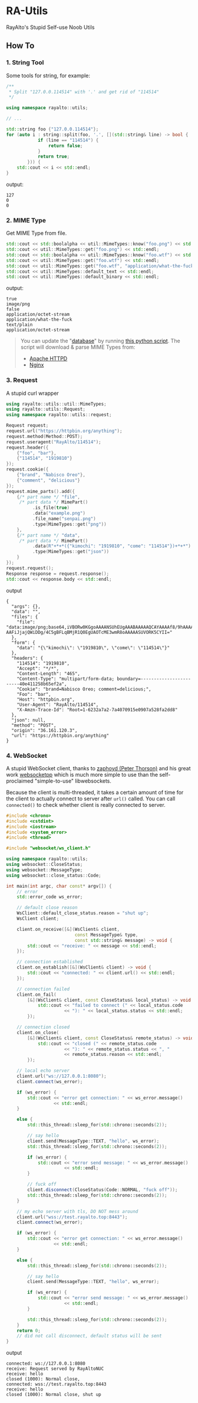 # RA-Utils

RayAlto's Stupid Self-use Noob Utils

## How To

### 1. String Tool

Some tools for string, for example:

```c++
/**
 * Split "127.0.0.114514" with '.' and get rid of "114514"
 */

using namespace rayalto::utils;

// ...

std::string foo {"127.0.0.114514"};
for (auto i : string::split(foo, '.', [](std::string& line) -> bool {
            if (line == "114514") {
                return false;
            }
            return true;
        })) {
    std::cout << i << std::endl;
}
```

output:

```plain
127
0
0
```

### 2. MIME Type

Get MIME Type from file.

```c++
std::cout << std::boolalpha << util::MimeTypes::know("foo.png") << std::endl;
std::cout << util::MimeTypes::get("foo.png") << std::endl;
std::cout << std::boolalpha << util::MimeTypes::know("foo.wtf") << std::endl;
std::cout << util::MimeTypes::get("foo.wtf") << std::endl;
std::cout << util::MimeTypes::get("foo.wtf", "application/what-the-fuck") << std::endl;
std::cout << util::MimeTypes::default_text << std::endl;
std::cout << util::MimeTypes::default_binary << std::endl;
```

output:

```plain
true
image/png
false
application/octet-stream
application/what-the-fuck
text/plain
application/octet-stream
```

> You can update the "[database](./src/util/mime_types_data.cc)" by running [this python script](./script/update_mime_types_data.py). The script will download & parse MIME Types from:
>
> - [Apache HTTPD](https://svn.apache.org/repos/asf/httpd/httpd/trunk/docs/conf/mime.types)
> - [Nginx](https://hg.nginx.org/nginx/raw-file/default/conf/mime.types)

### 3. Request

A stupid curl wrapper

```c++
using rayalto::utils::util::MimeTypes;
using rayalto::utils::Request;
using namespace rayalto::utils::request;

Request request;
request.url("https://httpbin.org/anything");
request.method(Method::POST);
request.useragent("RayAlto/114514");
request.header({
    {"foo", "bar"},
    {"114514", "1919810"}
});
request.cookie({
    {"brand", "Nabisco Oreo"},
    {"comment", "delicious"}
});
request.mime_parts().add({
    {/* part name */ "file",
     /* part data */ MimePart()
          .is_file(true)
          .data("example.png")
          .file_name("senpai.png")
          .type(MimeTypes::get("png"))
    },
    {/* part name */ "data",
     /* part data */ MimePart()
          .data(R"+*+*({"kimochi": "1919810", "come": "114514"})+*+*")
          .type(MimeTypes::get("json"))
    }
});
request.request();
Response response = request.response();
std::cout << response.body << std::endl;
```

output

```plain
{
  "args": {},
  "data": "",
  "files": {
    "file": "data:image/png;base64,iVBORw0KGgoAAAANSUhEUgAAABAAAAAQCAYAAAAf8/9hAAAAOElEQVQ4y2NgoBAw4pH7jyT/n0S9KJr+45NnotQLw8
AAFiJjajQWiDDg/4C5gBFLqBMjR1Q0EgUAOTcME3wmR8oAAAAASUVORK5CYII="
  },
  "form": {
    "data": "{\"kimochi\": \"1919810\", \"come\": \"114514\"}"
  },
  "headers": {
    "114514": "1919810",
    "Accept": "*/*",
    "Content-Length": "465",
    "Content-Type": "multipart/form-data; boundary=------------------------40e411258b65ef2a",
    "Cookie": "brand=Nabisco Oreo; comment=delicious;",
    "Foo": "bar",
    "Host": "httpbin.org",
    "User-Agent": "RayAlto/114514",
    "X-Amzn-Trace-Id": "Root=1-6232a7a2-7a4070915e0907a528fa2dd8"
  },
  "json": null,
  "method": "POST",
  "origin": "36.161.120.3",
  "url": "https://httpbin.org/anything"
}
```

### 4. WebSocket

A stupid WebSocket client, thanks to [zaphoyd (Peter Thorson)](https://github.com/zaphoyd) and his great work [websocketpp](https://github.com/zaphoyd/websocketpp) which is much more simple to use than the self-proclaimed "simple-to-use" libwebsockets.

Because the client is multi-threaded, it takes a certain amount of time for the client to actually connect to server after `url()` called. You can call `connected()` to check whether client is really connected to server.

```c++
#include <chrono>
#include <cstdint>
#include <iostream>
#include <system_error>
#include <thread>

#include "websocket/ws_client.h"

using namespace rayalto::utils;
using websocket::CloseStatus;
using websocket::MessageType;
using websocket::close_status::Code;

int main(int argc, char const* argv[]) {
    // error
    std::error_code ws_error;

    // default close reason
    WsClient::default_close_status.reason = "shut up";
    WsClient client;

    client.on_receive([&](WsClient& client,
                          const MessageType& type,
                          const std::string& message) -> void {
        std::cout << "receive: " << message << std::endl;
    });

    // connection established
    client.on_establish([&](WsClient& client) -> void {
        std::cout << "connected: " << client.url() << std::endl;
    });

    // connection failed
    client.on_fail(
        [&](WsClient& client, const CloseStatus& local_status) -> void {
            std::cout << "failed to connect (" << local_status.code
                      << "): " << local_status.status << std::endl;
        });

    // connection closed
    client.on_close(
        [&](WsClient& client, const CloseStatus& remote_status) -> void {
            std::cout << "closed (" << remote_status.code
                      << "): " << remote_status.status << ", "
                      << remote_status.reason << std::endl;
        });

    // local echo server
    client.url("ws://127.0.0.1:8080");
    client.connect(ws_error);

    if (ws_error) {
        std::cout << "error get connection: " << ws_error.message()
                  << std::endl;
    }

    else {
        std::this_thread::sleep_for(std::chrono::seconds(2));

        // say hello
        client.send(MessageType::TEXT, "hello", ws_error);
        std::this_thread::sleep_for(std::chrono::seconds(2));

        if (ws_error) {
            std::cout << "error send message: " << ws_error.message()
                      << std::endl;
        }

        // fuck off
        client.disconnect(CloseStatus(Code::NORMAL, "fuck off"));
        std::this_thread::sleep_for(std::chrono::seconds(2));
    }

    // my echo server with tls, DO NOT mess around
    client.url("wss://test.rayalto.top:8443");
    client.connect(ws_error);

    if (ws_error) {
        std::cout << "error get connection: " << ws_error.message()
                  << std::endl;
    }

    else {
        std::this_thread::sleep_for(std::chrono::seconds(2));

        // say hello
        client.send(MessageType::TEXT, "hello", ws_error);

        if (ws_error) {
            std::cout << "error send message: " << ws_error.message()
                      << std::endl;
        }

        std::this_thread::sleep_for(std::chrono::seconds(2));
    }
    return 0;
    // did not call disconnect, default status will be sent
}
```

output

```plain
connected: ws://127.0.0.1:8080
receive: Request served by RayAltoNUC
receive: hello
closed (1000): Normal close,
connected: wss://test.rayalto.top:8443
receive: hello
closed (1000): Normal close, shut up
```
